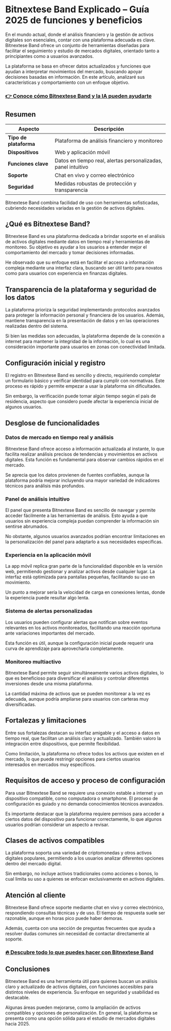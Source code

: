 # Bitnextese Band Explicado – Guía 2025 de funciones y beneficios
   
En el mundo actual, donde el análisis financiero y la gestión de activos digitales son esenciales, contar con una plataforma adecuada es clave. Bitnextese Band ofrece un conjunto de herramientas diseñadas para facilitar el seguimiento y estudio de mercados digitales, orientado tanto a principiantes como a usuarios avanzados.

La plataforma se basa en ofrecer datos actualizados y funciones que ayudan a interpretar movimientos del mercado, buscando apoyar decisiones basadas en información. En este artículo, analizaré sus características y comportamiento con un enfoque objetivo.

### [👉 Conoce cómo Bitnextese Band y la IA pueden ayudarte](https://tinyurl.com/2a9dc24t)
## Resumen  
| Aspecto                 | Descripción                                         |  
|------------------------|-----------------------------------------------------|  
| **Tipo de plataforma**  | Plataforma de análisis financiero y monitoreo      |  
| **Dispositivos**        | Web y aplicación móvil                              |  
| **Funciones clave**     | Datos en tiempo real, alertas personalizadas, panel intuitivo |  
| **Soporte**             | Chat en vivo y correo electrónico                   |  
| **Seguridad**           | Medidas robustas de protección y transparencia     |  

Bitnextese Band combina facilidad de uso con herramientas sofisticadas, cubriendo necesidades variadas en la gestión de activos digitales.

## ¿Qué es Bitnextese Band?  
Bitnextese Band es una plataforma dedicada a brindar soporte en el análisis de activos digitales mediante datos en tiempo real y herramientas de monitoreo. Su objetivo es ayudar a los usuarios a entender mejor el comportamiento del mercado y tomar decisiones informadas.

He observado que su enfoque está en facilitar el acceso a información compleja mediante una interfaz clara, buscando ser útil tanto para novatos como para usuarios con experiencia en finanzas digitales.

## Transparencia de la plataforma y seguridad de los datos  
La plataforma prioriza la seguridad implementando protocolos avanzados para proteger la información personal y financiera de los usuarios. Además, mantiene transparencia en la presentación de datos y en las operaciones realizadas dentro del sistema.

Si bien las medidas son adecuadas, la plataforma depende de la conexión a internet para mantener la integridad de la información, lo cual es una consideración importante para usuarios en zonas con conectividad limitada.

## Configuración inicial y registro  
El registro en Bitnextese Band es sencillo y directo, requiriendo completar un formulario básico y verificar identidad para cumplir con normativas. Este proceso es rápido y permite empezar a usar la plataforma sin dificultades.

Sin embargo, la verificación puede tomar algún tiempo según el país de residencia, aspecto que considero puede afectar la experiencia inicial de algunos usuarios.

## Desglose de funcionalidades  

### Datos de mercado en tiempo real y análisis  
Bitnextese Band ofrece acceso a información actualizada al instante, lo que facilita realizar análisis precisos de tendencias y movimientos en activos digitales. Esta función es fundamental para observar cambios rápidos en el mercado.

Se aprecia que los datos provienen de fuentes confiables, aunque la plataforma podría mejorar incluyendo una mayor variedad de indicadores técnicos para análisis más profundos.

### Panel de análisis intuitivo  
El panel que presenta Bitnextese Band es sencillo de navegar y permite acceder fácilmente a las herramientas de análisis. Esto ayuda a que usuarios sin experiencia compleja puedan comprender la información sin sentirse abrumados.

No obstante, algunos usuarios avanzados podrían encontrar limitaciones en la personalización del panel para adaptarlo a sus necesidades específicas.

### Experiencia en la aplicación móvil  
La app móvil replica gran parte de la funcionalidad disponible en la versión web, permitiendo gestionar y analizar activos desde cualquier lugar. La interfaz está optimizada para pantallas pequeñas, facilitando su uso en movimiento.

Un punto a mejorar sería la velocidad de carga en conexiones lentas, donde la experiencia puede resultar algo lenta.

### Sistema de alertas personalizadas  
Los usuarios pueden configurar alertas que notifican sobre eventos relevantes en los activos monitoreados, facilitando una reacción oportuna ante variaciones importantes del mercado.

Esta función es útil, aunque la configuración inicial puede requerir una curva de aprendizaje para aprovecharla completamente.

### Monitoreo multiactivo  
Bitnextese Band permite seguir simultáneamente varios activos digitales, lo que es beneficioso para diversificar el análisis y controlar diferentes inversiones desde una misma plataforma.

La cantidad máxima de activos que se pueden monitorear a la vez es adecuada, aunque podría ampliarse para usuarios con carteras muy diversificadas.

## Fortalezas y limitaciones  
Entre sus fortalezas destacan su interfaz amigable y el acceso a datos en tiempo real, que facilitan un análisis claro y actualizado. También valoro la integración entre dispositivos, que permite flexibilidad.

Como limitación, la plataforma no ofrece todos los activos que existen en el mercado, lo que puede restringir opciones para ciertos usuarios interesados en mercados muy específicos.

## Requisitos de acceso y proceso de configuración  
Para usar Bitnextese Band se requiere una conexión estable a internet y un dispositivo compatible, como computadora o smartphone. El proceso de configuración es guiado y no demanda conocimientos técnicos avanzados.

Es importante destacar que la plataforma requiere permisos para acceder a ciertos datos del dispositivo para funcionar correctamente, lo que algunos usuarios podrían considerar un aspecto a revisar.

## Clases de activos compatibles  
La plataforma soporta una variedad de criptomonedas y otros activos digitales populares, permitiendo a los usuarios analizar diferentes opciones dentro del mercado digital.

Sin embargo, no incluye activos tradicionales como acciones o bonos, lo cual limita su uso a quienes se enfocan exclusivamente en activos digitales.

## Atención al cliente  
Bitnextese Band ofrece soporte mediante chat en vivo y correo electrónico, respondiendo consultas técnicas y de uso. El tiempo de respuesta suele ser razonable, aunque en horas pico puede haber demoras.

Además, cuenta con una sección de preguntas frecuentes que ayuda a resolver dudas comunes sin necesidad de contactar directamente al soporte.

### [🔥 Descubre todo lo que puedes hacer con Bitnextese Band](https://tinyurl.com/2a9dc24t)
## Conclusiones  
Bitnextese Band es una herramienta útil para quienes buscan un análisis claro y actualizado de activos digitales, con funciones accesibles para distintos niveles de experiencia. Su enfoque en seguridad y usabilidad es destacable.

Algunas áreas pueden mejorarse, como la ampliación de activos compatibles y opciones de personalización. En general, la plataforma se presenta como una opción sólida para el estudio de mercados digitales hacia 2025.